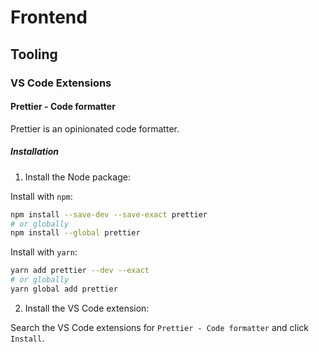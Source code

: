# Frontend

## Tooling

### VS Code Extensions

#### Prettier - Code formatter
Prettier is an opinionated code formatter.

##### Installation
1. Install the Node package:

Install with `npm`:
```bash
npm install --save-dev --save-exact prettier
# or globally
npm install --global prettier
```

Install with `yarn`:
```bash
yarn add prettier --dev --exact
# or globally
yarn global add prettier
```

2. Install the VS Code extension:

Search the VS Code extensions for `Prettier - Code formatter` and click `Install`.





